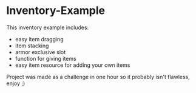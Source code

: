 # Inventory-Example

This inventory example includes:
- easy item dragging
- item stacking
- armor exclusive slot
- function for giving items
- easy item resource for adding your own items

Project was made as a challenge in one hour so it probably isn't flawless, enjoy ;)
